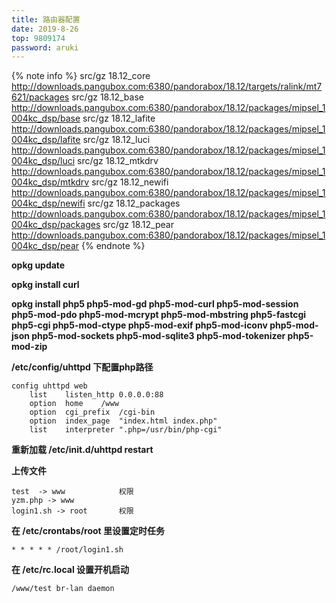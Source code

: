 ```yaml
---
title: 路由器配置
date: 2019-8-26
top: 9809174
password: aruki
---
```


{% note info %}
src/gz 18.12_core http://downloads.pangubox.com:6380/pandorabox/18.12/targets/ralink/mt7621/packages
src/gz 18.12_base http://downloads.pangubox.com:6380/pandorabox/18.12/packages/mipsel_1004kc_dsp/base
src/gz 18.12_lafite http://downloads.pangubox.com:6380/pandorabox/18.12/packages/mipsel_1004kc_dsp/lafite
src/gz 18.12_luci http://downloads.pangubox.com:6380/pandorabox/18.12/packages/mipsel_1004kc_dsp/luci
src/gz 18.12_mtkdrv http://downloads.pangubox.com:6380/pandorabox/18.12/packages/mipsel_1004kc_dsp/mtkdrv
src/gz 18.12_newifi http://downloads.pangubox.com:6380/pandorabox/18.12/packages/mipsel_1004kc_dsp/newifi
src/gz 18.12_packages http://downloads.pangubox.com:6380/pandorabox/18.12/packages/mipsel_1004kc_dsp/packages
src/gz 18.12_pear http://downloads.pangubox.com:6380/pandorabox/18.12/packages/mipsel_1004kc_dsp/pear
{% endnote %}

**opkg update**

**opkg install curl**

**opkg install php5 php5-mod-gd php5-mod-curl php5-mod-session php5-mod-pdo php5-mod-mcrypt php5-mod-mbstring php5-fastcgi php5-cgi php5-mod-ctype php5-mod-exif php5-mod-iconv php5-mod-json php5-mod-sockets php5-mod-sqlite3 php5-mod-tokenizer php5-mod-zip**

**/etc/config/uhttpd 下配置php路径**
```
config uhttpd web
    list    listen_http 0.0.0.0:88
    option  home    /www
    option  cgi_prefix  /cgi-bin
    option  index_page  "index.html index.php"
    list    interpreter ".php=/usr/bin/php-cgi"
```
**重新加载 /etc/init.d/uhttpd restart**

**上传文件**
```
test  -> www            权限
yzm.php -> www
login1.sh -> root       权限
```

**在 /etc/crontabs/root 里设置定时任务**
```
* * * * * /root/login1.sh 
```

**在 /etc/rc.local 设置开机启动**
```
/www/test br-lan daemon
```
